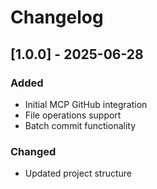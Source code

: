 # Changelog

## [1.0.0] - 2025-06-28
### Added
- Initial MCP GitHub integration
- File operations support
- Batch commit functionality

### Changed
- Updated project structure